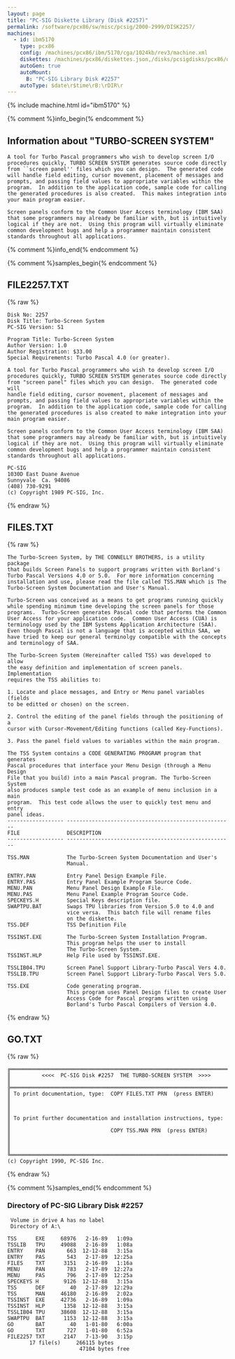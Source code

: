 ```yaml
---
layout: page
title: "PC-SIG Diskette Library (Disk #2257)"
permalink: /software/pcx86/sw/misc/pcsig/2000-2999/DISK2257/
machines:
  - id: ibm5170
    type: pcx86
    config: /machines/pcx86/ibm/5170/cga/1024kb/rev3/machine.xml
    diskettes: /machines/pcx86/diskettes.json,/disks/pcsigdisks/pcx86/diskettes.json
    autoGen: true
    autoMount:
      B: "PC-SIG Library Disk #2257"
    autoType: $date\r$time\rB:\rDIR\r
---
```


{% include machine.html id="ibm5170" %}

{% comment %}info_begin{% endcomment %}

## Information about "TURBO-SCREEN SYSTEM"

    A tool for Turbo Pascal programmers who wish to develop screen I/O
    procedures quickly, TURBO SCREEN SYSTEM generates source code directly
    from ``screen panel'' files which you can design.  The generated code
    will handle field editing, cursor movement, placement of messages and
    prompts, and passing field values to appropriate variables within the
    program.  In addition to the application code, sample code for calling
    the generated procedures is also created.  This makes integration into
    your main program easier.
    
    Screen panels conform to the Common User Access terminology (IBM SAA)
    that some programmers may already be familiar with, but is intuitively
    logical if they are not.  Using this program will virtually eliminate
    common development bugs and help a programmer maintain consistent
    standards throughout all applications.
{% comment %}info_end{% endcomment %}

{% comment %}samples_begin{% endcomment %}

## FILE2257.TXT

{% raw %}
```
Disk No: 2257                                                           
Disk Title: Turbo-Screen System                                         
PC-SIG Version: S1                                                      
                                                                        
Program Title: Turbo-Screen System                                      
Author Version: 1.0                                                     
Author Registration: $33.00                                             
Special Requirements: Turbo Pascal 4.0 (or greater).                    
                                                                        
A tool for Turbo Pascal programmers who wish to develop screen I/O      
procedures quickly, TURBO SCREEN SYSTEM generates source code directly  
from "screen panel" files which you can design.  The generated code will
handle field editing, cursor movement, placement of messages and        
prompts, and passing field values to appropriate variables within the   
program.  In addition to the application code, sample code for calling  
the generated procedures is also created to make integration into your  
main program easier.                                                    
                                                                        
Screen panels conform to the Common User Access terminology (IBM SAA)   
that some programmers may already be familiar with, but is intuitively  
logical if they are not.  Using this program will virtually eliminate   
common development bugs and help a programmer maintain consistent       
standards throughout all applications.                                  
                                                                        
PC-SIG                                                                  
1030D East Duane Avenue                                                 
Sunnyvale  Ca. 94086                                                    
(408) 730-9291                                                          
(c) Copyright 1989 PC-SIG, Inc.                                         
```
{% endraw %}

## FILES.TXT

{% raw %}
```
The Turbo-Screen System, by THE CONNELLY BROTHERS, is a utility package
that builds Screen Panels to support programs written with Borland's
Turbo Pascal Versions 4.0 or 5.0.  For more information concerning
installation and use, please read the file called TSS.MAN which is The
Turbo-Screen System Documentation and User's Manual.

Turbo-Screen was conceived as a means to get programs running quickly
while spending minimum time developing the screen panels for those
programs.  Turbo-Screen generates Pascal code that performs the Common
User Access for your application code.  Common User Access (CUA) is
terminology used by the IBM Systems Application Architecture (SAA).
Even though Pascal is not a language that is accepted within SAA, we
have tried to keep our general terminolgy compatible with the concepts
and terminology of SAA.

The Turbo-Screen System (Hereinafter called TSS) was developed to allow
the easy definition and implementation of screen panels.  Implementation
requires the TSS abilities to:

1. Locate and place messages, and Entry or Menu panel variables (fields
to be editted or chosen) on the screen.

2. Control the editing of the panel fields through the positioning of a
cursor with Cursor-Movement/Editing functions (called Key-Functions).

3. Pass the panel field values to variables within the main program.

The TSS System contains a CODE GENERATING PROGRAM program that generates
Pascal procedures that interface your Menu Design (through a Menu Design
File that you build) into a main Pascal program. The Turbo-Screen System
also produces sample test code as an example of menu inclusion in a main
program.  This test code allows the user to quickly test menu and entry
panel ideas.
------------------ -----------------------------------------------------
FILE               DESCRIPTION
------------------ -----------------------------------------------------

TSS.MAN            The Turbo-Screen System Documentation and User's
                   Manual.

ENTRY.PAN          Entry Panel Design Example File.
ENTRY.PAS          Entry Panel Example Program Source Code.
MENU.PAN           Menu Panel Design Example File.
MENU.PAS           Menu Panel Example Program Source Code.
SPECKEYS.H         Special Keys description file.
SWAPTPU.BAT        Swaps TPU libraries from Version 5.0 to 4.0 and
                   vice versa.  This batch file will rename files
                   on the diskette.
TSS.DEF            TSS Definition File

TSSINST.EXE        The Turbo-Screen System Installation Program.
                   This program helps the user to install
                   The Turbo-Screen System.
TSSINST.HLP        Help File used by TSSINST.EXE.

TSSLIB04.TPU       Screen Panel Support Library-Turbo Pascal Vers 4.0.
TSSLIB.TPU         Screen Panel Support Library-Turbo Pascal Vers 5.0.

TSS.EXE            Code generating program.
                   This program uses Panel Design files to create User
                   Access Code for Pascal programs written using
                   Borland's Turbo Pascal Compilers of Version 4.0.

```
{% endraw %}

## GO.TXT

{% raw %}
```
╔═════════════════════════════════════════════════════════════════════════╗
║          <<<<  PC-SIG Disk #2257  THE TURBO-SCREEN SYSTEM  >>>>         ║
╠═════════════════════════════════════════════════════════════════════════╣
║ To print documentation, type:  COPY FILES.TXT PRN  (press ENTER)        ║
║                                                                         ║
║ To print further documentation and installation instructions, type:     ║
║                                COPY TSS.MAN PRN  (press ENTER)          ║
║                                                                         ║
╚═════════════════════════════════════════════════════════════════════════╝
(c) Copyright 1990, PC-SIG Inc.
```
{% endraw %}

{% comment %}samples_end{% endcomment %}

### Directory of PC-SIG Library Disk #2257

     Volume in drive A has no label
     Directory of A:\

    TSS      EXE     68976   2-16-89   1:09a
    TSSLIB   TPU     49088   2-16-89   1:08a
    ENTRY    PAN       663  12-12-88   3:15a
    ENTRY    PAS       543   2-17-89  12:25a
    FILES    TXT      3151   2-16-89   1:16a
    MENU     PAN       783   2-17-89  12:27a
    MENU     PAS       796   2-17-89  12:25a
    SPECKEYS H        9126  12-12-88   3:15a
    TSS      DEF        40   2-17-89  12:29a
    TSS      MAN     46180   2-16-89   2:02a
    TSSINST  EXE     42736   2-16-89   1:09a
    TSSINST  HLP      1358  12-12-88   3:15a
    TSSLIB04 TPU     38608  12-12-88   3:15a
    SWAPTPU  BAT      1153  12-12-88   3:15a
    GO       BAT        40   1-01-80   6:00a
    GO       TXT       727   1-01-80   6:52a
    FILE2257 TXT      2147   7-13-90   3:15p
           17 file(s)     266115 bytes
                           47104 bytes free
